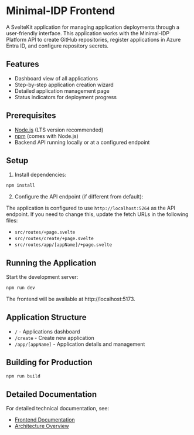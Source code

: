 # Minimal-IDP Frontend

A SvelteKit application for managing application deployments through a user-friendly interface. This application works with the Minimal-IDP Platform API to create GitHub repositories, register applications in Azure Entra ID, and configure repository secrets.

## Features

- Dashboard view of all applications
- Step-by-step application creation wizard
- Detailed application management page
- Status indicators for deployment progress

## Prerequisites

- [Node.js](https://nodejs.org/) (LTS version recommended)
- [npm](https://www.npmjs.com/) (comes with Node.js)
- Backend API running locally or at a configured endpoint

## Setup

1. Install dependencies:

```bash
npm install
```

2. Configure the API endpoint (if different from default):

The application is configured to use `http://localhost:5264` as the API endpoint. If you need to change this, update the fetch URLs in the following files:

- `src/routes/+page.svelte`
- `src/routes/create/+page.svelte`
- `src/routes/app/[appName]/+page.svelte`

## Running the Application

Start the development server:

```bash
npm run dev
```

The frontend will be available at http://localhost:5173.

## Application Structure

- `/` - Applications dashboard
- `/create` - Create new application
- `/app/[appName]` - Application details and management

## Building for Production

```bash
npm run build
```

## Detailed Documentation

For detailed technical documentation, see:
- [Frontend Documentation](../docs/frontend/technical-documentation.md)
- [Architecture Overview](../docs/diagrams/architecture-overview.md)

